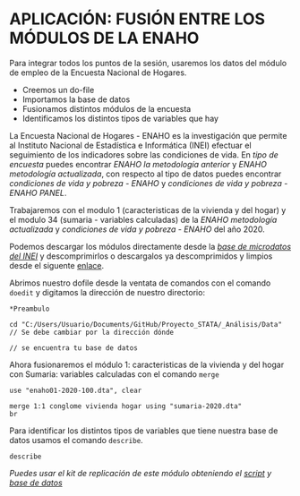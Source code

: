 # APLICACIÓN: FUSIÓN ENTRE LOS MÓDULOS DE LA ENAHO

Para integrar todos los puntos de la sesión, usaremos los datos del módulo
de empleo de la Encuesta Nacional de Hogares.

- Creemos un do-file 
- Importamos la base de datos
- Fusionamos distintos módulos de la encuesta
- Identificamos los distintos tipos de variables que hay


La Encuesta Nacional de Hogares -  ENAHO  es la investigación que permite al Instituto Nacional de Estadística e Informática (INEI) efectuar el seguimiento de
los indicadores sobre las condiciones de vida. En _tipo de encuesta_ puedes encontrar _ENAHO la metodología anterior_ y _ENAHO metodología actualizada_, con respecto al tipo de datos puedes encontrar _condiciones de vida y pobreza - ENAHO_ y _condiciones de vida y pobreza - ENAHO PANEL_.

Trabajaremos con el modulo 1 (caracteristicas de la vivienda y del hogar) y el modulo 34 (sumaria - variables calculadas) de la _ENAHO metodología actualizada_ y _condiciones de vida y pobreza - ENAHO_ del año 2020.

Podemos descargar los módulos directamente desde la [_base de microdatos del INEI_](https://proyectos.inei.gob.pe/microdatos/ "_ base de microdatos del INEI_") y descomprimirlos o descargalos ya descomprimidos y limpios desde el siguente [enlace](https://github.com/Gladys91/Proyecto_STATA/tree/main/_An%C3%A1lisis/Data "enlace").

Abrimos nuestro dofile desde la ventata de comandos con el comando `doedit` y digitamos la dirección de nuestro directorio:

```
*Preambulo 

cd "C:/Users/Usuario/Documents/GitHub/Proyecto_STATA/_Análisis/Data" // Se debe cambiar por la dirección dónde 
                                                                     // se encuentra tu base de datos

```

Ahora fusionaremos el módulo 1: caracteristicas de la vivienda y del hogar con Sumaria: variables calculadas con el comando `merge`

```
use "enaho01-2020-100.dta", clear

merge 1:1 conglome vivienda hogar using "sumaria-2020.dta"
br
```

Para identificar los distintos tipos de variables que tiene nuestra base de datos usamos el comando `describe`.

```
describe
```


*Puedes usar el kit de replicación de este módulo obteniendo el [script](https://github.com/EconPUCP/Stata/blob/main/_An%C3%A1lisis/Scripts/Conceptos%20b%C3%A1sicos/7_Aplicaci%C3%B3n.do "script") y [base de datos](https://github.com/EconPUCP/Stata/tree/main/_An%C3%A1lisis/Data/Conceptos%20b%C3%A1sicos "base de datos")* 
